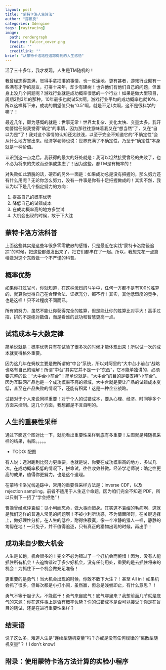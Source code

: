 ```yaml
---
layout: post
title: "蒙特卡洛人生算法"
author: "房燕良"
categories: 3dengine
tags: [raytracing]
image:
  path: rendergraph
  feature: falcor_cover.png
  credit: ""
  creditlink: ""
brief: "从蒙特卡洛路径追踪得到的人生感悟"
---
```


活了三十多年，我才发现，人生是TM随机的！

我曾经志得意满，觉得手拿把攥的事情，也一败涂地。更有甚者，游戏行业颇有一些满有才学的朋友，打拼十来年，却少有建树！也许他们有他们自己的问题，但谁身上没几个问题呢？游戏行业就是成功概率很低的一个行业！如果是做大型项目，周期2到3年的那种，10年最多也就试5次啊。游戏行业平均的成功概率也就10%，所以这样算下来，成功的期望值只有“0.5”啊，就是不足1次啊，这不是很科学的嘛？！

最近几年，颇为感慨的就是：世事无常！世界太复杂、变化太快、变量太多。我开始警惕任何我觉得“确定”的事情，因为那往往意味着我又在“想当然”了，又在“自以为是”了！我对这个事情的认知还太肤浅，以至于完全不知道它的“不确定性”会从什么地方冒出来。经济学老师也说：世界充满了不确定性，乃至于“确定性”本身就是一种价值。

认识到这一点之后，我获得的最大的好处就是：我可以坦然接受曾经的失败了，也不必为将来的失败而恐惧或焦虑了！因为这些，都TM是有概率的！

对失败如此洒脱的话，硬币的另外一面是：如果成功总是没有把握的，那么努力还有什么用呢？无论你怎么努力，没有一件事是你有十足把握做成的！其实不然，我认为以下是几个指定努力的方向：
1. 提高自己的概率优势
1. 降低自己的试错成本
1. 在成功概率高的地方多尝试
1. 大机会出现的时候，敢于下大注

## 蒙特卡洛方法科普

上面这些其实是这些年很多零零散散的感悟，只是最近在实践“蒙特卡洛路径追踪”的时候，把这些都激发出来了，把它们都串在了一起。所以，我想先花一点篇幅做对这个东西做一个不严谨的科普。

## 概率优势

如果你打过官司，你就知道，在这种激烈的斗争中，任何一方都不是有100%胜算的，就算你觉得自己在合理合法、证据充分，都不行！其实，其他低烈度的竞争，也是这样！只不过程度不同而已。

所有的努力，虽然不能让你获得完全的胜算，但是能让你的胜算比对手大！高手过招，拼的不是绝对数值，而是看谁的武功和智慧更高一点。

## 试错成本与大数定律

简单说就是：概率优势只有在试验了很多次的时候才能体现出来！所以试一次的成本就变得格外重要。

因为这几年在蚂蚁主要是做所谓的“中台”系统，所以对阿里的“大中台小前台”战略也略有自己的理解！所谓“中台”其实它并不是一个“东西”，它不能单独讲的，必须要完整的说：“大中台小前台”！简单说就是，“大中台”的目的是要支持“小前台”。因为互联网产品也是一个成功概率不高的领域，大中台就是要让产品的试错成本变低，甚至在产品失败的情况下，还能有积累！这是一种企业战略。

试错对于个人来说同样重要！对于个人的试错成本，要从心理、经济、时间等多个方面来控制。这几个方面，我想都是不言自明的。

## 人生的重要性采样

通过下面这个图对比一下，就能看出重要性采样到底有多重要！左图就是纯随机采样的结果，右图。。。。。

- TODO: 配图

有人说：选对跑到比努力更重要。也就是说，你要在成功概率高的地方，多试几次。在成功概率极低的情况下，拼命试，往往收效甚微。经济学老师说：确定性更高的成果，值得你更努力。也是这个道理。

在蒙特卡洛光线追踪中，常用的重要性采样方法是：inverse CDF，以及 rejection sampling。前者不适用于人生这个命题，因为咱们完全不知道 PDF，所以只剩下一招了“学会拒绝”！

曹操曾经点评袁绍：见小利而忘命，做大事而惜身。其实这不袁绍的毛病啊，这就是我们这样的普通人常见的问题啊！不被小利所诱惑，不为情面所碍，在关键选择上，做好理性分析。在人生的低谷，耐得住寂寞，像一个冷静的猎人一样，静静的匍匐在地！一只兔子，并不值得追逐，只有真正的猎物出现的时候，再出手！

## 成功来自少数大机会

人生是长跑，机会很多的！完全不必为错过了一个好机会而惋惜！因为，没有人能抓住所有机会！去追悔错过了多少好机会，没有任何用处，重要的是去抓住将来的机会！为抓住下一个机会做充足准备！

更重要的是勇气！当大机会出现的时候，你敢不敢下大注？！甚至 All in！如果机会抓了很多，但每次都是小打小闹，虽然赢，但总是浅尝即止，有什么意思？！

勇气不等于胆子大，不能蛮干！勇气来自底气！底气哪里来？我想前面几节就是底气的来源：你在这件事上是否有概率优势？你的试错成本是否可以接受？你是在盲目的瞎试，还是在进行重要性采样？

## 结束语

说了这么多，难道人生是“连续型随机变量”吗？亦或是没有任何规律的“离散型随机变量”？！I don't know!


## 附录：使用蒙特卡洛方法计算的实验小程序